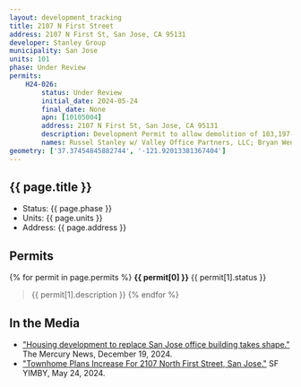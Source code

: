 ```yaml
---
layout: development_tracking
title: 2107 N First Street
address: 2107 N First St, San Jose, CA 95131
developer: Stanley Group
municipality: San Jose
units: 101
phase: Under Review
permits:
    H24-026:
        status: Under Review
        initial_date: 2024-05-24
        final_date: None
        apn: [10105004]
        address: 2107 N First St, San Jose, CA 95131
        description: Development Permit to allow demolition of 103,197-square-foot commercial building and the removal of 132 trees for the construction of 101 residential units in nine buildings on an approximately 3.86-gross acre site.
        names: Russel Stanley w/ Valley Office Partners, LLC; Bryan Wenter w/ BAYSHORE PLAZA LLC;
geometry: ['37.37454845882744', '-121.92013381367404']
---
```


## {{ page.title }}

- Status: {{ page.phase }}
- Units: {{ page.units }}
- Address: {{ page.address }}

## Permits

{% for permit in page.permits %}
  **{{ permit[0] }}** <span class="tag">{{ permit[1].status }}</span>
  >{{ permit[1].description }}
{% endfor %}

## In the Media

- ["Housing development to replace San Jose office building takes shape."](https://www.mercurynews.com/2024/12/19/san-jose-home-house-build-property-develop-real-estate-office-economy/) The Mercury News, December 19, 2024.
- ["Townhome Plans Increase For 2107 North First Street, San Jose."](https://sfyimby.com/2024/05/townhome-plans-increase-for-2107-north-first-street-san-jose.html) SF YIMBY, May 24, 2024.
